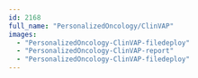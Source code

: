 ```yaml
---
id: 2168
full_name: "PersonalizedOncology/ClinVAP"
images: 
  - "PersonalizedOncology-ClinVAP-filedeploy"
  - "PersonalizedOncology-ClinVAP-report"
  - "PersonalizedOncology-ClinVAP-filedeploy"
---
```


